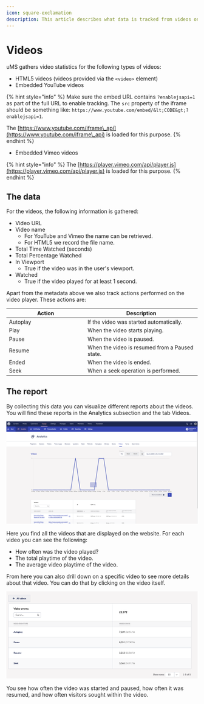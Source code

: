 ```yaml
---
icon: square-exclamation
description: This article describes what data is tracked from videos on your website.
---
```


# Videos

uMS gathers video statistics for the following types of videos:

* HTML5 videos (videos provided via the `<video>` element)
* Embedded YouTube videos

{% hint style="info" %}
Make sure the embed URL contains `?enablejsapi=1` as part of the full URL to enable tracking. The `src` property of the iframe should be something like: `https://www.youtube.com/embed/&lt;CODE&gt;?enablejsapi=1`.

The [https://www.youtube.com/iframe\_api](https://www.youtube.com/iframe\_api) is loaded for this purpose.
{% endhint %}

* Embedded Vimeo videos

{% hint style="info" %}
The [https://player.vimeo.com/api/player.js](https://player.vimeo.com/api/player.js) is loaded for this purpose.
{% endhint %}

## The data

For the videos, the following information is gathered:

* Video URL
* Video name
  * For YouTube and Vimeo the name can be retrieved.
  * For HTML5 we record the file name.
* Total Time Watched (seconds)
* Total Percentage Watched
* In Viewport
  * True if the video was in the user's viewport.
* Watched
  * True if the video played for at least 1 second.

Apart from the metadata above we also track actions performed on the video player. These actions are:

<table><thead><tr><th width="193">Action</th><th>Description</th></tr></thead><tbody><tr><td>Autoplay</td><td>If the video was started automatically.</td></tr><tr><td>Play</td><td>When the video starts playing.</td></tr><tr><td>Pause</td><td>When the video is paused.</td></tr><tr><td>Resume</td><td>When the video is resumed from a Paused state.</td></tr><tr><td>Ended</td><td>When the video is ended.</td></tr><tr><td>Seek</td><td>When a seek operation is performed.</td></tr></tbody></table>

## The report

By collecting this data you can visualize different reports about the videos. You will find these reports in the Analytics subsection and the tab Videos.

![](../../.gitbook/assets/engage-analytics-videos.png)

Here you find all the videos that are displayed on the website. For each video you can see the following:

* How often was the video played?
* The total playtime of the video.
* The average video playtime of the video.

From here you can also drill down on a specific video to see more details about that video. You can do that by clicking on the video itself.

![](../../.gitbook/assets/enage-analytics-video-details.png)

You see how often the video was started and paused, how often it was resumed, and how often visitors sought within the video.
